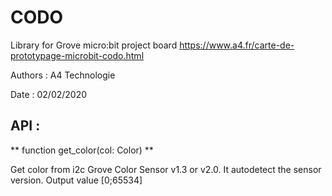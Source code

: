 # CODO
Library for Grove micro:bit project board
https://www.a4.fr/carte-de-prototypage-microbit-codo.html

Authors : A4 Technologie

Date : 02/02/2020

## API :
** function get_color(col: Color) **

Get color from i2c Grove Color Sensor v1.3 or v2.0. It autodetect the sensor version. Output value [0;65534]

